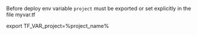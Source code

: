 Before deploy env variable ```project``` must be exported or set explicitly in the file
myvar.tf

export TF_VAR_project=%project_name%
